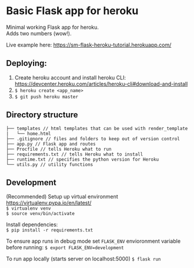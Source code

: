 # Basic Flask app for heroku

Minimal working Flask app for heroku.  
Adds two numbers (wow!).

Live example here:
https://sm-flask-heroku-tutorial.herokuapp.com/


## Deploying:
1. Create heroku account and install heroku CLI: https://devcenter.heroku.com/articles/heroku-cli#download-and-install
2. `$ heroku create <app_name>`
3. `$ git push heroku master`


## Directory structure
```
├── templates // html templates that can be used with render_template
|   └── home.html
├── .gitignore // files and folders to keep out of version control
├── app.py // Flask app and routes
├── Procfile // tells Heroku what to run
├── requirements.txt // tells Heroku what to install
├── runtime.txt // specifies the python version for Heroku
└── utils.py // utility functions
```

## Development

(Recommended) Setup up virtual environment https://virtualenv.pypa.io/en/latest/  
`$ virtualenv venv`  
`$ source venv/bin/activate`

Install dependencies:  
`$ pip install -r requirements.txt`

To ensure app runs in debug mode set `FLASK_ENV` envioronment variable before running:
`$ export FLASK_ENV=development`


To run app locally (starts server on localhost:5000)
`$ flask run`
